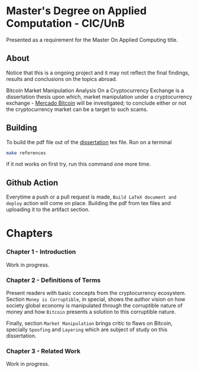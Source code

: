 # Master's Degree on Applied Computation - CIC/UnB

Presented as a requirement for the Master On Applied Computing title.

## About

Notice that this is a ongoing project and it may not reflect the final findings, results and conclusions on the topics abroad.

Bitcoin Market Manipulation Analysis On a Cryptocurrency Exchange is a dissertation thesis upon which, market manipulation under a cryptocurrency exchange - [Mercado Bitcoin](https://www.mercadobitcoin.com.br/?lang=en) will be investigated; to conclude either or not the cryptocurrency market can be a target to such scams.

## Building

To build the pdf file out of the [dissertation](dissertation_main.tex) tex file. Run on a terminal 

```bash
make references
```

if it not works on first try, run this command one more time.

## Github Action

Everytime a push or a pull request is made, `Build LaTeX document and deploy` action will come on place. Building the pdf from tex files and uploading it to the artifact section.


# Chapters

### Chapter 1 - Introduction
Work in progress.


### Chapter 2 - Definitions of Terms
Present readers with basic concepts from the cryptocurrency ecosystem. Section `Money is Corruptible`, in special, shows the author vision on how society global economy is manipulated through the corruptible nature of money and how `Bitcoin` presents a solution to this corruptible nature.

Finally, section `Market Manipulation` brings critic to flaws on Bitcoin, specially `Spoofing` and `Layering` which are subject of study on this dissertation.

### Chapter 3 - Related Work
Work in progress.